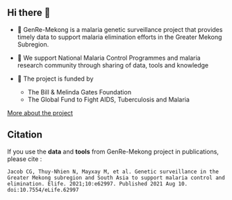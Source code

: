 ## Hi there 👋
- 🧬 GenRe-Mekong is a malaria genetic surveillance project that provides timely data to support malaria elimination efforts in the Greater Mekong Subregion.
  
- 🤝 We support National Malaria Control Programmes and malaria research community through sharing of data, tools and knowledge
  
- 💛 The project is funded by
  - The Bill & Melinda Gates Foundation
  - The Global Fund to Fight AIDS, Tuberculosis and Malaria

[More about the project](https://genremekong.org/genre-mekong-project)


## Citation
If you use the __data__ and __tools__ from GenRe-Mekong project in publications, please cite :

`Jacob CG, Thuy-Nhien N, Mayxay M, et al. Genetic surveillance in the Greater Mekong subregion and South Asia to support malaria control and elimination. Elife. 2021;10:e62997. Published 2021 Aug 10. doi:10.7554/eLife.62997`
